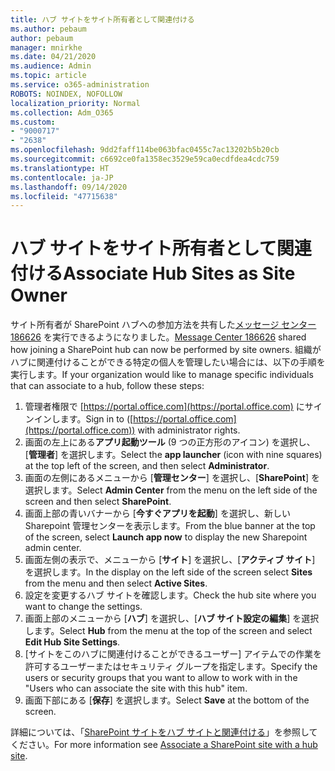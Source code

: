 ```yaml
---
title: ハブ サイトをサイト所有者として関連付ける
ms.author: pebaum
author: pebaum
manager: mnirkhe
ms.date: 04/21/2020
ms.audience: Admin
ms.topic: article
ms.service: o365-administration
ROBOTS: NOINDEX, NOFOLLOW
localization_priority: Normal
ms.collection: Adm_O365
ms.custom:
- "9000717"
- "2638"
ms.openlocfilehash: 9dd2faff114be063bfac0455c7ac13202b5b20cb
ms.sourcegitcommit: c6692ce0fa1358ec3529e59ca0ecdfdea4cdc759
ms.translationtype: HT
ms.contentlocale: ja-JP
ms.lasthandoff: 09/14/2020
ms.locfileid: "47715638"
---
```

# <a name="associate-hub-sites-as-site-owner"></a><span data-ttu-id="bccbb-102">ハブ サイトをサイト所有者として関連付ける</span><span class="sxs-lookup"><span data-stu-id="bccbb-102">Associate Hub Sites as Site Owner</span></span>

<span data-ttu-id="bccbb-103">サイト所有者が SharePoint ハブへの参加方法を共有した[メッセージ センター 186626](https://admin.microsoft.com/Adminportal/Home?source=applauncher#/MessageCenter?id=MC186626) を実行できるようになりました。</span><span class="sxs-lookup"><span data-stu-id="bccbb-103">[Message Center 186626](https://admin.microsoft.com/Adminportal/Home?source=applauncher#/MessageCenter?id=MC186626) shared how joining a SharePoint hub can now be performed by site owners.</span></span> <span data-ttu-id="bccbb-104">組織がハブに関連付けることができる特定の個人を管理したい場合には、以下の手順を実行します。</span><span class="sxs-lookup"><span data-stu-id="bccbb-104">If your organization would like to manage specific individuals that can associate to a hub, follow these steps:</span></span> 

1. <span data-ttu-id="bccbb-105">管理者権限で [https://portal.office.com](https://portal.office.com) にサインインします。</span><span class="sxs-lookup"><span data-stu-id="bccbb-105">Sign in to ([https://portal.office.com](https://portal.office.com)) with administrator rights.</span></span>
2. <span data-ttu-id="bccbb-106">画面の左上にある**アプリ起動ツール** (9 つの正方形のアイコン) を選択し、[**管理者**] を選択します。</span><span class="sxs-lookup"><span data-stu-id="bccbb-106">Select the **app launcher** (icon with nine squares) at the top left of the screen, and then select **Administrator**.</span></span>
3. <span data-ttu-id="bccbb-107">画面の左側にあるメニューから [**管理センター**] を選択し、[**SharePoint**] を選択します。</span><span class="sxs-lookup"><span data-stu-id="bccbb-107">Select **Admin Center** from the menu on the left side of the screen and then select **SharePoint**.</span></span>
4. <span data-ttu-id="bccbb-108">画面上部の青いバナーから [**今すぐアプリを起動**] を選択し、新しい Sharepoint 管理センターを表示します。</span><span class="sxs-lookup"><span data-stu-id="bccbb-108">From the blue banner at the top of the screen, select **Launch app now** to display the new Sharepoint admin center.</span></span>
5. <span data-ttu-id="bccbb-109">画面左側の表示で、メニューから [**サイト**] を選択し、[**アクティブ サイト**] を選択します。</span><span class="sxs-lookup"><span data-stu-id="bccbb-109">In the display on the left side of the screen select **Sites** from the menu and then select **Active Sites**.</span></span>
6. <span data-ttu-id="bccbb-110">設定を変更するハブ サイトを確認します。</span><span class="sxs-lookup"><span data-stu-id="bccbb-110">Check the hub site where you want to change the settings.</span></span>
7. <span data-ttu-id="bccbb-111">画面上部のメニューから [**ハブ**] を選択し、[**ハブ サイト設定の編集**] を選択します。</span><span class="sxs-lookup"><span data-stu-id="bccbb-111">Select **Hub** from the menu at the top of the screen and select **Edit Hub Site Settings**.</span></span>
8. <span data-ttu-id="bccbb-112">[サイトをこのハブに関連付けることができるユーザー] アイテムでの作業を許可するユーザーまたはセキュリティ グループを指定します。</span><span class="sxs-lookup"><span data-stu-id="bccbb-112">Specify the users or security groups that you want to allow to work with in the "Users who can associate the site with this hub" item.</span></span>
9. <span data-ttu-id="bccbb-113">画面下部にある [**保存**] を選択します。</span><span class="sxs-lookup"><span data-stu-id="bccbb-113">Select **Save** at the bottom of the screen.</span></span>

<span data-ttu-id="bccbb-114">詳細については、「[SharePoint サイトをハブ サイトと関連付ける](https://support.office.com/article/associate-a-sharepoint-site-with-a-hub-site-ae0009fd-af04-4d3d-917d-88edb43efc05)」を参照してください。</span><span class="sxs-lookup"><span data-stu-id="bccbb-114">For more information see [Associate a SharePoint site with a hub site](https://support.office.com/article/associate-a-sharepoint-site-with-a-hub-site-ae0009fd-af04-4d3d-917d-88edb43efc05).</span></span> 